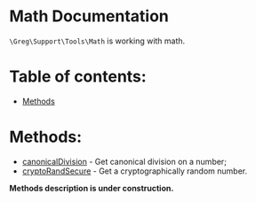 # Math Documentation

`\Greg\Support\Tools\Math` is working with math.

# Table of contents:

* [Methods](#methods)

# Methods:

* [canonicalDivision](#canonicaldivision) - Get canonical division on a number;
* [cryptoRandSecure](#cryptorandsecure) - Get a cryptographically random number.

**Methods description is under construction.**
